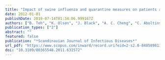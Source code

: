 ```yaml
---
title: "Impact of swine influenza and quarantine measures on patients and households during the H1N1/09 pandemic"
date: 2012-01-01
publishDate: 2019-07-14T01:34:06.999167Z
authors: ["B. Teh", "K. Olsen", "J. Black", "A. C. Cheng", "C. Aboltins", "K. Bull", "P. D. R. Johnson", "M. L. Grayson", "J. Torresi"]
publication_types: ["2"]
abstract: ""
featured: false
publication: "*Scandinavian Journal of Infectious Diseases*"
url_pdf: "https://www.scopus.com/inward/record.uri?eid=2-s2.0-84858981337&doi=10.3109%2f00365548.2011.631572&partnerID=40&md5=6f7cc80fcee4510531e653aa5217d788"
doi: "10.3109/00365548.2011.631572"
---
```


